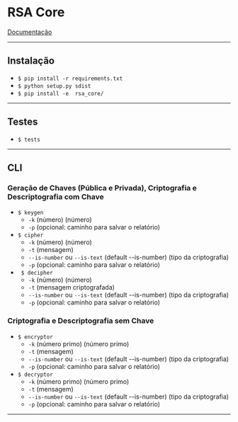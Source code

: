 # RSA Core #

[Documentação](https://rsa-core.readthedocs.io/en/latest/)

***


## Instalação ##

* ``` $ pip install -r requirements.txt ```
* ``` $ python setup.py sdist ```
* ``` $ pip install -e  rsa_core/ ```

***


## Testes ##

* ``` $ tests ```

***


## CLI ##

### Geração de Chaves (Pública e Privada), Criptografia e Descriptografia com Chave ###

* ``` $ keygen ```
    * ```-k``` (número) (número)
    * ```-p``` (opcional: caminho para salvar o relatório)
* ``` $ cipher ```
    * ```-k``` (número) (número)
    * ```-t``` (mensagem)
    * ```--is-number``` ou ```--is-text``` (default --is-number) (tipo da criptografia)
    * ```-p``` (opcional: caminho para salvar o relatório)
* ``` $ decipher```
    * ```-k``` (número) (número)
    * ```-t``` (mensagem criptografada) 
    * ```--is-number``` ou ```--is-text``` (default --is-number)  (tipo da criptografia)
    * ```-p``` (opcional: caminho para salvar o relatório)

### Criptografia e Descriptografia sem Chave ###

* ``` $ encryptor ```
    * ```-k``` (número primo) (número primo)
    * ```-t``` (mensagem)
    * ```--is-number``` ou ```--is-text``` (default --is-number) (tipo da criptografia)
    * ```-p``` (opcional: caminho para salvar o relatório)
* ``` $ decryptor ```
    * ```-k``` (número primo) (número primo)
    * ```-t``` (mensagem)
    * ```--is-number``` ou ```--is-text``` (default --is-number)  (tipo da criptografia)
    * ```-p``` (opcional: caminho para salvar o relatório)

***
